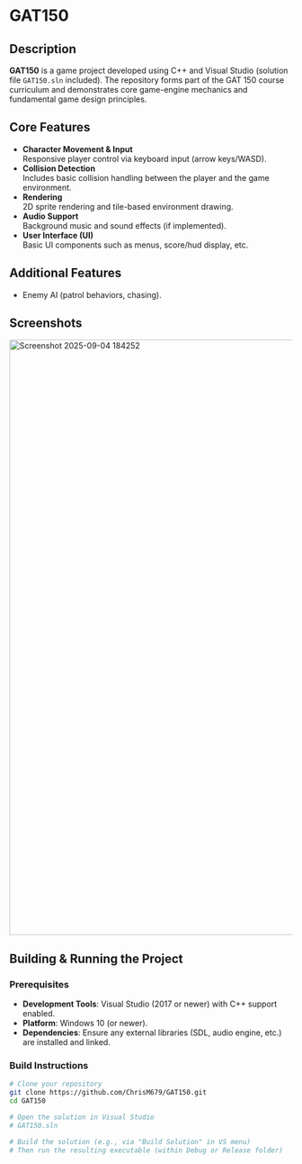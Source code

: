 # GAT150

## Description
**GAT150** is a game project developed using C++ and Visual Studio (solution file `GAT150.sln` included). The repository forms part of the GAT 150 course curriculum and demonstrates core game-engine mechanics and fundamental game design principles.

## Core Features
- **Character Movement & Input**  
  Responsive player control via keyboard input (arrow keys/WASD).  
- **Collision Detection**  
  Includes basic collision handling between the player and the game environment.  
- **Rendering**  
  2D sprite rendering and tile-based environment drawing.  
- **Audio Support**  
  Background music and sound effects (if implemented).  
- **User Interface (UI)**  
  Basic UI components such as menus, score/hud display, etc.

## Additional Features
- Enemy AI (patrol behaviors, chasing).   

## Screenshots
<img width="1283" height="1058" alt="Screenshot 2025-09-04 184252" src="https://github.com/user-attachments/assets/46115976-6c66-4834-995e-bb89c03cb4dd" />


## Building & Running the Project

### Prerequisites
- **Development Tools**: Visual Studio (2017 or newer) with C++ support enabled.  
- **Platform**: Windows 10 (or newer).  
- **Dependencies**: Ensure any external libraries (SDL, audio engine, etc.) are installed and linked.

### Build Instructions
```bash
# Clone your repository
git clone https://github.com/ChrisM679/GAT150.git
cd GAT150

# Open the solution in Visual Studio
# GAT150.sln

# Build the solution (e.g., via "Build Solution" in VS menu)
# Then run the resulting executable (within Debug or Release folder)
